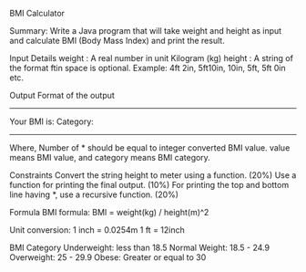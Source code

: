  BMI Calculator
 
Summary:
Write a Java program that will take weight and height as input and calculate BMI (Body Mass Index) and print the result.

Input Details
weight : A real number in unit Kilogram (kg)
height : A string of the format <int>ft<space><int>in 
space is optional.
Example: 4ft 2in, 5ft10in, 10in, 5ft, 5ft 0in etc.

Output
Format of the output
************************
Your BMI is: <value>
Category: <category>
************************
Where,
Number of * should be equal to integer converted BMI value.
value means BMI value, and 
category means BMI category.

Constraints
Convert the string height to meter using a function. (20%)
Use a function for printing the final output. (10%)
For printing the top and bottom line having *, use a recursive function. (20%)

Formula
BMI formula:
BMI = weight(kg)​ / height(m)^2

Unit conversion:
1 inch = 0.0254m
1 ft = 12inch

BMI Category
Underweight: less than 18.5
Normal Weight: 18.5 - 24.9
Overweight: 25 - 29.9
Obese: Greater or equal to 30

